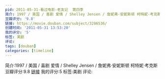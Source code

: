 ```yaml
---
pid: 2011-05-31-看过电影-老友记  第四季
简介: 1997 / 美国 / 喜剧 爱情 / Shelley Jensen / 詹妮弗·安妮斯顿 柯特妮·考克斯
豆瓣评分: '9.8'
链接: https://movie.douban.com/subject/3286536/
创建时间: '2011-05-31 13:53:20'
我的评分: '5'
标签: 美剧
评论:
tags: [douban]
categories: [timeline]
---
```

简介:1997 / 美国 / 喜剧 爱情 / Shelley Jensen / 詹妮弗·安妮斯顿 柯特妮·考克斯
豆瓣评分:9.8
[链接](https://movie.douban.com/subject/3286536/)
我的评分:5
标签:美剧
评论:
